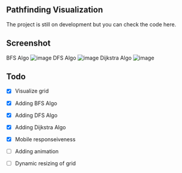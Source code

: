## Pathfinding Visualization
The project is still on development but you can check the code here.

## Screenshot
BFS Algo
![image](https://github.com/jacksonfernando/pathfinding-visualizer/assets/33139248/92c54ade-772a-4dca-8ea3-3d103ab85b53)
DFS Algo
![image](https://github.com/jacksonfernando/pathfinding-visualizer/assets/33139248/cbe57e79-949a-41a9-8eb5-a639f23fc898)
Dijkstra Algo
![image](https://github.com/jacksonfernando/pathfinding-visualizer/assets/33139248/e5f41969-f779-4f18-bc87-5f0658b88159)

## Todo
- [X] Visualize grid
- [X] Adding BFS Algo
- [X] Adding DFS Algo
- [X] Adding Dijkstra Algo
- [X] Mobile responseiveness
- [ ] Adding animation
- [ ] Dynamic resizing of grid

